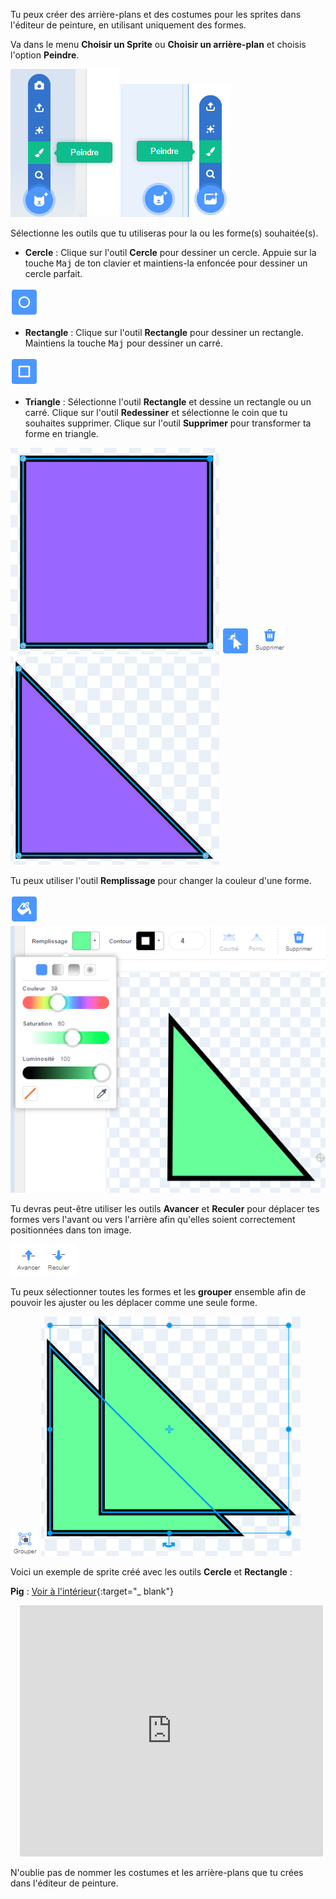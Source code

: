 Tu peux créer des arrière-plans et des costumes pour les sprites dans l'éditeur de peinture, en utilisant uniquement des formes.

Va dans le menu **Choisir un Sprite** ou **Choisir un arrière-plan** et choisis l'option **Peindre**.

![L'option « Peindre » dans le menu « Choisir un sprite ».](images/choose-a-sprite.png) ![L'option « Peindre » dans le menu « Choisir un arrière-plan ».](images/choose-a-backdrop.png)

Sélectionne les outils que tu utiliseras pour la ou les forme(s) souhaitée(s).

+ **Cercle** : Clique sur l'outil **Cercle** pour dessiner un cercle. Appuie sur la touche <kbd>Maj</kbd> de ton clavier et maintiens-la enfoncée pour dessiner un cercle parfait.

![L'outil Cercle dans l'éditeur de peinture.](images/circle-tool.png)

+ **Rectangle** : Clique sur l'outil **Rectangle** pour dessiner un rectangle. Maintiens la touche <kbd>Maj</kbd> pour dessiner un carré.

![L'outil Rectangle dans l'éditeur de peinture.](images/rectangle-tool.png)

+ **Triangle** : Sélectionne l'outil **Rectangle** et dessine un rectangle ou un carré. Clique sur l'outil **Redessiner** et sélectionne le coin que tu souhaites supprimer. Clique sur l'outil **Supprimer** pour transformer ta forme en triangle.

![Une forme carrée avec un coin sélectionné.](images/square.png) ![L'outil Redessiner dans l'éditeur de peinture.](images/reshape.png) ![L'outil Supprimer dans l'éditeur de peinture.](images/delete.png) ![Une forme de triangle.](images/corner.png)

Tu peux utiliser l'outil **Remplissage** pour changer la couleur d'une forme.

![L'outil Remplissage dans l'éditeur de peinture.](images/fill-tool.png) ![Le sélecteur de couleur de remplissage et la nouvelle couleur de la forme.](images/changed-colour.png)

Tu devras peut-être utiliser les outils **Avancer** et **Reculer** pour déplacer tes formes vers l'avant ou vers l'arrière afin qu'elles soient correctement positionnées dans ton image.

![Les outils Avancer et Reculer dans l'éditeur de peinture.](images/front-back-tools.png)

Tu peux sélectionner toutes les formes et les **grouper** ensemble afin de pouvoir les ajuster ou les déplacer comme une seule forme.

![L'outil Grouper dans l'éditeur de peinture.](images/group.png) ![Plusieurs formes sélectionnées.](images/selected-shapes.png)

Voici un exemple de sprite créé avec les outils **Cercle** et **Rectangle** :

**Pig** : [Voir à l'intérieur](https://scratch.mit.edu/projects/495903163/editor){:target="_ blank"}
<div class="scratch-preview" style="margin-left: 15px;">
  <iframe allowtransparency="true" width="485" height="402" src="https://scratch.mit.edu/projects/embed/495903163/?autostart=false" frameborder="0"></iframe>
</div>

N'oublie pas de nommer les costumes et les arrière-plans que tu crées dans l'éditeur de peinture.
